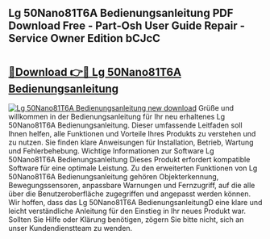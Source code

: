 ## Lg 50Nano81T6A Bedienungsanleitung PDF Download Free - Part-Osh User Guide Repair - Service Owner Edition bCJcC

# <h2><a href="http://df4zw8m.blite.top/?on=Lg+50Nano81T6A+Bedienungsanleitung">🔗Download 👉🔴 Lg 50Nano81T6A Bedienungsanleitung</a></h2>

[![Lg 50Nano81T6A Bedienungsanleitung new download](https://i.imgur.com/lujVjoI.png)](http://df4zw8m.blite.top/?on=Lg+50Nano81T6A+Bedienungsanleitung)
Grüße und willkommen in der Bedienungsanleitung für Ihr neu erhaltenes Lg 50Nano81T6A Bedienungsanleitung. Dieser umfassende Leitfaden soll Ihnen helfen, alle Funktionen und Vorteile Ihres Produkts zu verstehen und zu nutzen. Sie finden klare Anweisungen für Installation, Betrieb, Wartung und Fehlerbehebung. Wichtige Informationen zur Software Lg 50Nano81T6A Bedienungsanleitung Dieses Produkt erfordert kompatible Software für eine optimale Leistung. Zu den erweiterten Funktionen von Lg 50Nano81T6A Bedienungsanleitung gehören Objekterkennung, Bewegungssensoren, anpassbare Warnungen und Fernzugriff, auf die alle über die Benutzeroberfläche zugegriffen und angepasst werden können. Wir hoffen, dass das Lg 50Nano81T6A BedienungsanleitungD eine klare und leicht verständliche Anleitung für den Einstieg in Ihr neues Produkt war. Sollten Sie Hilfe oder Klärung benötigen, zögern Sie bitte nicht, sich an unser Kundendienstteam zu wenden.
